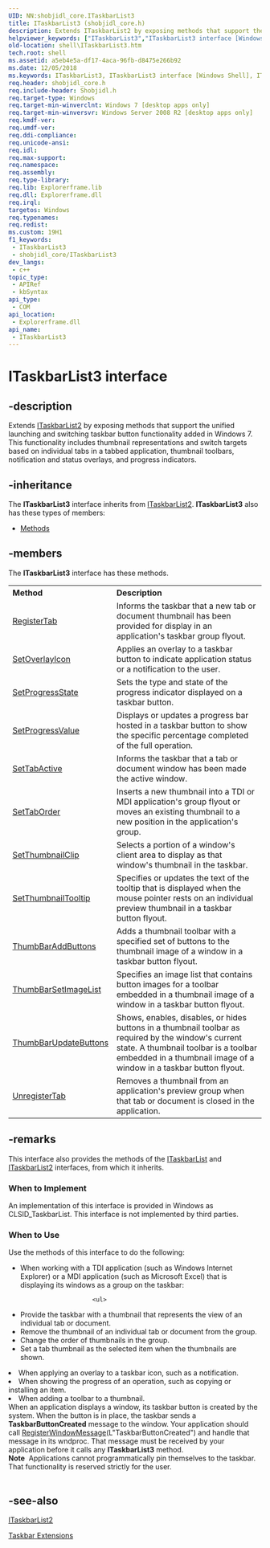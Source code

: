 ```yaml
---
UID: NN:shobjidl_core.ITaskbarList3
title: ITaskbarList3 (shobjidl_core.h)
description: Extends ITaskbarList2 by exposing methods that support the unified launching and switching taskbar button functionality added in Windows 7.
helpviewer_keywords: ["ITaskbarList3","ITaskbarList3 interface [Windows Shell]","ITaskbarList3 interface [Windows Shell]","described","_shell_ITaskbarList3","shell.ITaskbarList3","shobjidl_core/ITaskbarList3"]
old-location: shell\ITaskbarList3.htm
tech.root: shell
ms.assetid: a5eb4e5a-df17-4aca-96fb-d8475e266b92
ms.date: 12/05/2018
ms.keywords: ITaskbarList3, ITaskbarList3 interface [Windows Shell], ITaskbarList3 interface [Windows Shell],described, _shell_ITaskbarList3, shell.ITaskbarList3, shobjidl_core/ITaskbarList3
req.header: shobjidl_core.h
req.include-header: Shobjidl.h
req.target-type: Windows
req.target-min-winverclnt: Windows 7 [desktop apps only]
req.target-min-winversvr: Windows Server 2008 R2 [desktop apps only]
req.kmdf-ver: 
req.umdf-ver: 
req.ddi-compliance: 
req.unicode-ansi: 
req.idl: 
req.max-support: 
req.namespace: 
req.assembly: 
req.type-library: 
req.lib: Explorerframe.lib
req.dll: Explorerframe.dll
req.irql: 
targetos: Windows
req.typenames: 
req.redist: 
ms.custom: 19H1
f1_keywords:
 - ITaskbarList3
 - shobjidl_core/ITaskbarList3
dev_langs:
 - c++
topic_type:
 - APIRef
 - kbSyntax
api_type:
 - COM
api_location:
 - Explorerframe.dll
api_name:
 - ITaskbarList3
---
```


# ITaskbarList3 interface


## -description

Extends <a href="https://docs.microsoft.com/windows/desktop/api/shobjidl_core/nn-shobjidl_core-itaskbarlist2">ITaskbarList2</a> by exposing methods that support the unified launching and switching taskbar button functionality added in Windows 7. This functionality includes thumbnail representations and switch targets based on individual tabs in a tabbed application, thumbnail toolbars, notification and status overlays, and progress indicators.

## -inheritance

The <b xmlns:loc="http://microsoft.com/wdcml/l10n">ITaskbarList3</b> interface inherits from <a href="https://docs.microsoft.com/windows/desktop/api/shobjidl_core/nn-shobjidl_core-itaskbarlist2">ITaskbarList2</a>. <b>ITaskbarList3</b> also has these types of members:
<ul>
<li><a href="https://docs.microsoft.com/">Methods</a></li>
</ul>

## -members

The <b>ITaskbarList3</b> interface has these methods.
<table class="members" id="memberListMethods">
<tr>
<th align="left" width="37%">Method</th>
<th align="left" width="63%">Description</th>
</tr>
<tr data="declared;">
<td align="left" width="37%">
<a href="https://docs.microsoft.com/windows/desktop/api/shobjidl_core/nf-shobjidl_core-itaskbarlist3-registertab">RegisterTab</a>
</td>
<td align="left" width="63%">
Informs the taskbar that a new tab or document thumbnail has been provided for display in an application's taskbar group flyout.

</td>
</tr>
<tr data="declared;">
<td align="left" width="37%">
<a href="https://docs.microsoft.com/windows/desktop/api/shobjidl_core/nf-shobjidl_core-itaskbarlist3-setoverlayicon">SetOverlayIcon</a>
</td>
<td align="left" width="63%">
Applies an overlay to a taskbar button to indicate application status or a notification to the user.

</td>
</tr>
<tr data="declared;">
<td align="left" width="37%">
<a href="https://docs.microsoft.com/windows/desktop/api/shobjidl_core/nf-shobjidl_core-itaskbarlist3-setprogressstate">SetProgressState</a>
</td>
<td align="left" width="63%">
Sets the type and state of the progress indicator displayed on a taskbar button.

</td>
</tr>
<tr data="declared;">
<td align="left" width="37%">
<a href="https://docs.microsoft.com/windows/desktop/api/shobjidl_core/nf-shobjidl_core-itaskbarlist3-setprogressvalue">SetProgressValue</a>
</td>
<td align="left" width="63%">
Displays or updates a progress bar hosted in a taskbar button to show the specific percentage completed of the full operation.

</td>
</tr>
<tr data="declared;">
<td align="left" width="37%">
<a href="https://docs.microsoft.com/windows/desktop/api/shobjidl_core/nf-shobjidl_core-itaskbarlist3-settabactive">SetTabActive</a>
</td>
<td align="left" width="63%">
Informs the taskbar that a tab or document window has been made the active window.

</td>
</tr>
<tr data="declared;">
<td align="left" width="37%">
<a href="https://docs.microsoft.com/windows/desktop/api/shobjidl_core/nf-shobjidl_core-itaskbarlist3-settaborder">SetTabOrder</a>
</td>
<td align="left" width="63%">
Inserts a new thumbnail into a TDI or MDI application's group flyout or moves an existing thumbnail to a new position in the application's group.

</td>
</tr>
<tr data="declared;">
<td align="left" width="37%">
<a href="https://docs.microsoft.com/windows/desktop/api/shobjidl_core/nf-shobjidl_core-itaskbarlist3-setthumbnailclip">SetThumbnailClip</a>
</td>
<td align="left" width="63%">
Selects a portion of a window's client area to display as that window's thumbnail in the taskbar.

</td>
</tr>
<tr data="declared;">
<td align="left" width="37%">
<a href="https://docs.microsoft.com/windows/desktop/api/shobjidl_core/nf-shobjidl_core-itaskbarlist3-setthumbnailtooltip">SetThumbnailTooltip</a>
</td>
<td align="left" width="63%">
Specifies or updates the text of the tooltip that is displayed when the mouse pointer rests on an individual preview thumbnail in a taskbar button flyout.

</td>
</tr>
<tr data="declared;">
<td align="left" width="37%">
<a href="https://docs.microsoft.com/windows/desktop/api/shobjidl_core/nf-shobjidl_core-itaskbarlist3-thumbbaraddbuttons">ThumbBarAddButtons</a>
</td>
<td align="left" width="63%">
Adds a thumbnail toolbar with a specified set of buttons to the thumbnail image of a window in a taskbar button flyout.

</td>
</tr>
<tr data="declared;">
<td align="left" width="37%">
<a href="https://docs.microsoft.com/windows/desktop/api/shobjidl_core/nf-shobjidl_core-itaskbarlist3-thumbbarsetimagelist">ThumbBarSetImageList</a>
</td>
<td align="left" width="63%">
Specifies an image list that contains button images for a toolbar embedded in a thumbnail image of a window in a taskbar button flyout.

</td>
</tr>
<tr data="declared;">
<td align="left" width="37%">
<a href="https://docs.microsoft.com/windows/desktop/api/shobjidl_core/nf-shobjidl_core-itaskbarlist3-thumbbarupdatebuttons">ThumbBarUpdateButtons</a>
</td>
<td align="left" width="63%">
Shows, enables, disables, or hides buttons in a thumbnail toolbar as required by the window's current state. A thumbnail toolbar is a toolbar embedded in a thumbnail image of a window in a taskbar button flyout.

</td>
</tr>
<tr data="declared;">
<td align="left" width="37%">
<a href="https://docs.microsoft.com/windows/desktop/api/shobjidl_core/nf-shobjidl_core-itaskbarlist3-unregistertab">UnregisterTab</a>
</td>
<td align="left" width="63%">
Removes a thumbnail from an application's preview group when that tab or document is closed in the application.

</td>
</tr>
</table>

## -remarks

This interface also provides the methods of the <a href="https://docs.microsoft.com/windows/desktop/api/shobjidl_core/nn-shobjidl_core-itaskbarlist">ITaskbarList</a> and <a href="https://docs.microsoft.com/windows/desktop/api/shobjidl_core/nn-shobjidl_core-itaskbarlist2">ITaskbarList2</a> interfaces, from which it inherits.

<h3><a id="When_to_Implement"></a><a id="when_to_implement"></a><a id="WHEN_TO_IMPLEMENT"></a>When to Implement</h3>
An implementation of this interface is provided in Windows as CLSID_TaskbarList. This interface is not implemented by third parties.

<h3><a id="When_to_Use"></a><a id="when_to_use"></a><a id="WHEN_TO_USE"></a>When to Use</h3>
Use the methods of this interface to do the following:

<ul>
<li>When working with a TDI application (such as Windows Internet Explorer) or a MDI application (such as Microsoft Excel) that is displaying its windows as a group on the taskbar:
                        
                        <ul>
<li>Provide the taskbar with a thumbnail that represents the view of an individual tab or document.</li>
<li>Remove the thumbnail of an individual tab or document from the group.</li>
<li>Change the order of thumbnails in the group.</li>
<li>Set a tab thumbnail as the selected item when the thumbnails are shown.</li>
</ul>
</li>
<li>When applying an overlay to a taskbar icon, such as a notification.</li>
<li>When showing the progress of an operation, such as copying or installing an item.</li>
<li>When adding a toolbar to a thumbnail.</li>
</ul>
When an application displays a window, its taskbar button is created by the system. When the button is in place, the taskbar sends a <b>TaskbarButtonCreated</b> message to the window. Your application should call <a href="https://docs.microsoft.com/windows/desktop/api/winuser/nf-winuser-registerwindowmessagea">RegisterWindowMessage</a>(L"TaskbarButtonCreated") and handle that message in its wndproc. That message must be received by your application before it calls any <b>ITaskbarList3</b> method.

<div class="alert"><b>Note</b>  Applications cannot programmatically pin themselves to the taskbar. That functionality is reserved strictly for the user.</div>
<div> </div>

## -see-also

<a href="https://docs.microsoft.com/windows/desktop/api/shobjidl_core/nn-shobjidl_core-itaskbarlist2">ITaskbarList2</a>



<a href="https://docs.microsoft.com/windows/desktop/shell/taskbar-extensions">Taskbar Extensions</a>


